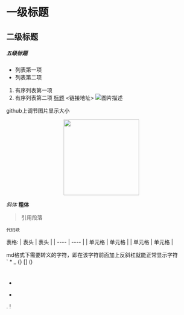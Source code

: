 # 一级标题
## 二级标题
##### 五级标题
- 列表第一项
- 列表第二项
1. 有序列表第一项
2. 有序列表第二项
[标题](链接地址)
<链接地址>
![图片描述](图片链接地址)

github上调节图片显示大小
<p align="center"> 
<img src="https://github.com/DavidSuperM/davidsuperm.github.io/blob/master/images/jvm/20210607_1_jvm.png" width="200px" height="200px">
</p>

*斜体*
**粗体**
> 引用段落
```
代码块
```

表格:
|  表头   | 表头  |
|  ----  | ----  |
| 单元格  | 单元格 |
| 单元格  | 单元格 |



md格式下需要转义的字符，即在该字符前面加上反斜杠就能正常显示字符
\
`
*
_
{}
[]
()
#
+
-
.
!